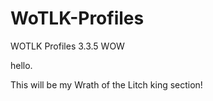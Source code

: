 # WoTLK-Profiles
WOTLK Profiles 3.3.5 WOW


hello.

This will be my Wrath of the Litch king section!

